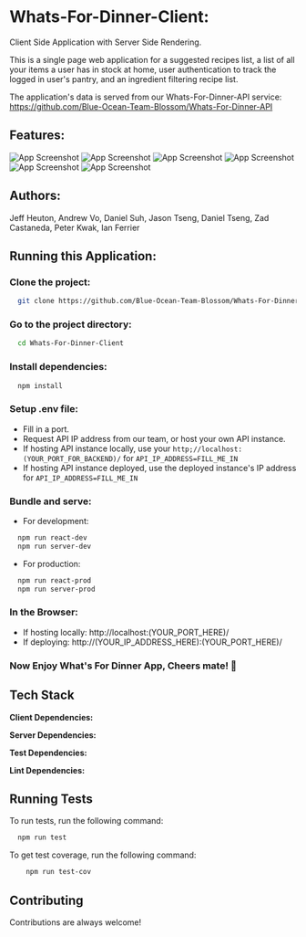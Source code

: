 # Whats-For-Dinner-Client:
Client Side Application with Server Side Rendering.

This is a single page web application for
a suggested recipes list, a list of all your items
a user has in stock at home, user authentication
to track the logged in user's pantry, and
an ingredient filtering recipe list.

The application's data is served from our Whats-For-Dinner-API service:
https://github.com/Blue-Ocean-Team-Blossom/Whats-For-Dinner-API

## Features:

![App Screenshot](http://g.recordit.co/0EfebzqaSh.gif)
![App Screenshot](./readmeScreenshotsGif/fill_me_in)
![App Screenshot](./readmeScreenshotsGif/fill_me_in)
![App Screenshot](./readmeScreenshotsGif/fill_me_in)
![App Screenshot](http://g.recordit.co/DSViv47G8Q.gif)
![App Screenshot](http://g.recordit.co/eR1p4uIl1c.gif)

## Authors:

Jeff Heuton,
Andrew Vo,
Daniel Suh,
Jason Tseng,
Daniel Tseng,
Zad Castaneda,
Peter Kwak,
Ian Ferrier

## Running this Application:

### Clone the project:

```bash
  git clone https://github.com/Blue-Ocean-Team-Blossom/Whats-For-Dinner-Client.git
```

### Go to the project directory:

```bash
  cd Whats-For-Dinner-Client
```

### Install dependencies:

```bash
  npm install
```

### Setup .env file:

- Fill in a port.
- Request API IP address from our team, or host your own API instance.
- If hosting API instance locally, use your `http;//localhost:(YOUR_PORT_FOR_BACKEND)/` for `API_IP_ADDRESS=FILL_ME_IN`
- If hosting API instance deployed, use the deployed instance's IP address for `API_IP_ADDRESS=FILL_ME_IN`

### Bundle and serve:

- For development:
```bash
  npm run react-dev
  npm run server-dev
```

- For production:
```bash
  npm run react-prod
  npm run server-prod
```

### In the Browser:

- If hosting locally: http://localhost:(YOUR_PORT_HERE)/
- If deploying: http://(YOUR_IP_ADDRESS_HERE):(YOUR_PORT_HERE)/

### Now Enjoy What's For Dinner App, Cheers mate! :beers:

## Tech Stack

**Client Dependencies:**

**Server Dependencies:**

**Test Dependencies:**

**Lint Dependencies:**

## Running Tests

To run tests, run the following command:

```bash
  npm run test
```

To get test coverage, run the following command:

```bash
    npm run test-cov
```

## Contributing

Contributions are always welcome!